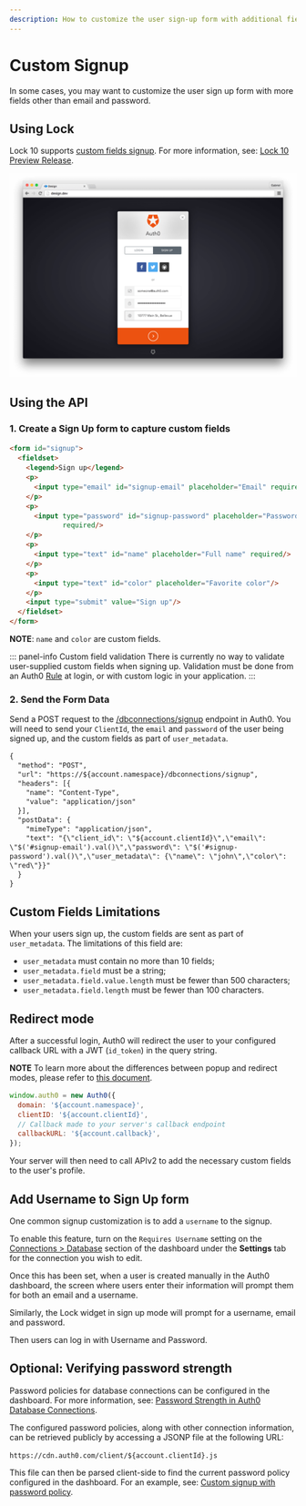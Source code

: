 ```yaml
---
description: How to customize the user sign-up form with additional fields using Lock or the Auth0 API.
---
```


# Custom Signup

In some cases, you may want to customize the user sign up form with more fields other than email and password.

## Using Lock

Lock 10 supports [custom fields signup](/libraries/lock/v10/customization#additionalsignupfields-array-). For more information, see: [Lock 10 Preview Release](/libraries/lock/v10).

![custom signup fields](/media/articles/libraries/lock/v10/signupcustom.png)

## Using the API

### 1. Create a Sign Up form to capture custom fields

```html
<form id="signup">
  <fieldset>
    <legend>Sign up</legend>
    <p>
      <input type="email" id="signup-email" placeholder="Email" required/>
    </p>
    <p>
      <input type="password" id="signup-password" placeholder="Password"
             required/>
    </p>
    <p>
      <input type="text" id="name" placeholder="Full name" required/>
    </p>
    <p>
      <input type="text" id="color" placeholder="Favorite color"/>
    </p>
    <input type="submit" value="Sign up"/>
  </fieldset>
</form>
```

**NOTE**:  `name` and `color` are custom fields.

::: panel-info Custom field validation
There is currently no way to validate user-supplied custom fields when signing up. Validation must be done from an Auth0 [Rule](/rules) at login, or with custom logic in your application.
:::

### 2. Send the Form Data

Send a POST request to the [/dbconnections/signup](/api/authentication#!#post--dbconnections-signup) endpoint in Auth0. You will need to send your `ClientId`, the `email` and `password` of the user being signed up, and the custom fields as part of `user_metadata`.

```har
{
  "method": "POST",
  "url": "https://${account.namespace}/dbconnections/signup",
  "headers": [{
    "name": "Content-Type",
    "value": "application/json"
  }],
  "postData": {
    "mimeType": "application/json",
    "text": "{\"client_id\": \"${account.clientId}\",\"email\": \"$('#signup-email').val()\",\"password\": \"$('#signup-password').val()\",\"user_metadata\": {\"name\": \"john\",\"color\": \"red\"}}"
  }
}
```

## Custom Fields Limitations

When your users sign up, the custom fields are sent as part of `user_metadata`. The limitations of this field are:

* `user_metadata` must contain no more than 10 fields;
* `user_metadata.field` must be a string;
* `user_metadata.field.value.length` must be fewer than 500 characters;
* `user_metadata.field.length` must be fewer than 100 characters.

## Redirect mode

After a successful login, Auth0 will redirect the user to your configured callback URL with a JWT (`id_token`) in the query string.

**NOTE** To learn more about the differences between popup and redirect modes, please refer to [this document](/libraries/lock/v10/popup-mode).

```js
window.auth0 = new Auth0({
  domain: '${account.namespace}',
  clientID: '${account.clientId}',
  // Callback made to your server's callback endpoint
  callbackURL: '${account.callback}',
});
```

Your server will then need to call APIv2 to add the necessary custom fields to the user's profile.

## Add Username to Sign Up form

One common signup customization is to add a `username` to the signup.

To enable this feature, turn on the `Requires Username` setting on the [Connections > Database](${uiURL}/#/connections/database/) section of the dashboard under the **Settings** tab for the connection you wish to edit.

Once this has been set, when a user is created manually in the Auth0 dashboard, the screen where users enter their information will prompt them for both an email and a username.

Similarly, the Lock widget in sign up mode will prompt for a username, email and password.

Then users can log in with Username and Password.

## Optional: Verifying password strength

Password policies for database connections can be configured in the dashboard. For more information, see: [Password Strength in Auth0 Database Connections](/connections/database/password-strength).

The configured password policies, along with other connection information, can be retrieved publicly by accessing a JSONP file at the following URL:

`https://cdn.auth0.com/client/${account.clientId}.js`

This file can then be parsed client-side to find the current password policy configured in the dashboard. For an example, see: [Custom signup with password policy](https://github.com/auth0/auth0-password-policy-sample).
